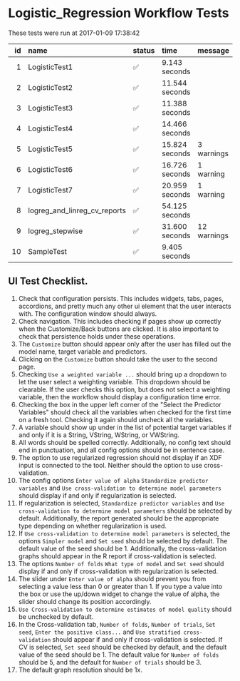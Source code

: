 # Logistic_Regression Workflow Tests



These tests were run at 2017-01-09 17:38:42



| id|name                         |status  |time           |message     |
|--:|:----------------------------|:-------|:--------------|:-----------|
|  1|LogisticTest1                |&#9989; |9.143 seconds  |            |
|  2|LogisticTest2                |&#9989; |11.544 seconds |            |
|  3|LogisticTest3                |&#9989; |11.388 seconds |            |
|  4|LogisticTest4                |&#9989; |14.466 seconds |            |
|  5|LogisticTest5                |&#9989; |15.824 seconds |3 warnings  |
|  6|LogisticTest6                |&#9989; |16.726 seconds |1 warning   |
|  7|LogisticTest7                |&#9989; |20.959 seconds |1 warning   |
|  8|logreg_and_linreg_cv_reports |&#9989; |54.125 seconds |            |
|  9|logreg_stepwise              |&#9989; |31.600 seconds |12 warnings |
| 10|SampleTest                   |&#9989; |9.405 seconds  |            |


## UI Test Checklist.


1. Check that configuration persists. This includes widgets, tabs, pages, accordions, and pretty much any other ui element that the user interacts with. The configuration window should always.
2. Check navigation. This includes checking if pages show up correctly when the Customize/Back buttons are clicked. It is also important to check that persistence holds under these operations.
3. The `Customize` button should appear only after the user has filled out the model name, target variable and predictors.
4. Clicking on the `Customize` button should take the user to the second page.
5. Checking `Use a weighted variable ...` should bring up a dropdown to let the user select a weighting variable. This dropdown should be clearable. If the user checks this option, but does not select a weighting variable, then the workflow should display a configuration time error.
6. Checking the box in the upper left corner of the "Select the Predictor Variables" should check all the variables when checked for the first time on a fresh tool. Checking it again should uncheck all the variables.
7. A variable should show up under in the list of potential target variables if and only if it is a String, VString, WString, or VWString.
8. All words should be spelled correctly. Additionally, no config text should end in punctuation, and all config options should be in sentence case.
9. The option to use regularized regression should not display if an XDF input is connected to the tool. Neither should the option to use cross-validation.
10. The config options `Enter value of alpha` `Standardize predictor variables` and `Use cross-validation to determine model parameters` should display if and only if regularization is selected.
11. If regularization is selected, `Standardize predictor variables` and `Use cross-validation to determine model parameters` should be selected by default. Additionally, the report generated should be the appropriate type depending on whether regularization is used.
12. If `Use cross-validation to determine model parameters` is selected, the options `Simpler model` and `Set seed` should be selected by default. The default value of the seed should be 1. Additionally, the cross-validation graphs should appear in the R report if cross-validation is selected.
13. The options `Number of folds` `What type of model` and `Set seed` should display if and only if cross-validation with regularization is selected.
14. The slider under `Enter value of alpha` should prevent you from selecting a value less than 0 or greater than 1. If you type a value into the box or use the up/down widget to change the value of alpha, the slider should change its position accordingly.
15. `Use Cross-validation to determine estimates of model quality` should be unchecked by default. 
16. In the Cross-validation tab, `Number of folds`, `Number of trials`, `Set seed`, `Enter the positive class...` and `Use stratified cross-validation` should appear if and only if cross-validation is selected. If CV is selected, `Set seed` should be checked by default, and the default value of the seed should be 1. The default value for `Number of folds` should be 5, and the default for `Number of trials` should be 3.
17. The default graph resolution should be 1x.

